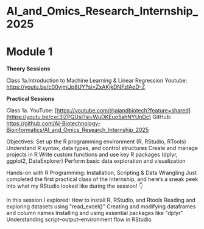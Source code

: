 # AI_and_Omics_Research_Internship_2025

# Module 1

**Theory Sessions**

Class 1a.Introduction to Machine Learning & Linear Regression 
Youtube: https://youtu.be/c00yjmUp8UY?si=ZxAKjkDNFzIAoD-Z 



**Practical Sessions**

Class 1a. YouTube: [https://youtube.com/@aiandbiotech?feature=shared](https://youtu.be/cxc3lZPQUsI?si=WuDKEuo5ahNYUnDc)
GitHub: https://github.com/AI-Biotechnology-Bioinformatics/AI_and_Omics_Research_Internship_2025 

Objectives: 
Set up the R programming environment (R, RStudio, RTools) 
Understand R syntax, data types, and control structures 
Create and manage projects in R 
Write custom functions and use key R packages (dplyr, ggplot2, DataExplorer) 
Perform basic data exploration and visualization

Hands-on with R Programming: Installation, Scripting & Data Wrangling
Just completed the first practical class of the internship, and here’s a sneak peek into what my RStudio looked like during the session! 👇

In this session I explored:
How to install R, RStudio, and Rtools
Reading and exploring datasets using "read_excel()"
Creating and modifying dataframes and column names
Installing and using essential packages like "dplyr"
Understanding script–output–environment flow in RStudio



 

